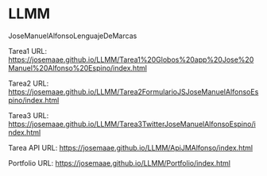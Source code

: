 # LLMM
JoseManuelAlfonsoLenguajeDeMarcas

Tarea1 URL: https://josemaae.github.io/LLMM/Tarea1%20Globos%20app%20Jose%20Manuel%20Alfonso%20Espino/index.html

Tarea2 URL:  https://josemaae.github.io/LLMM/Tarea2FormularioJSJoseManuelAlfonsoEspino/index.html

Tarea3 URL: https://josemaae.github.io/LLMM/Tarea3TwitterJoseManuelAlfonsoEspino/index.html

Tarea API URL: https://josemaae.github.io/LLMM/ApiJMAlfonso/index.html

Portfolio URL: https://josemaae.github.io/LLMM/Portfolio/index.html

